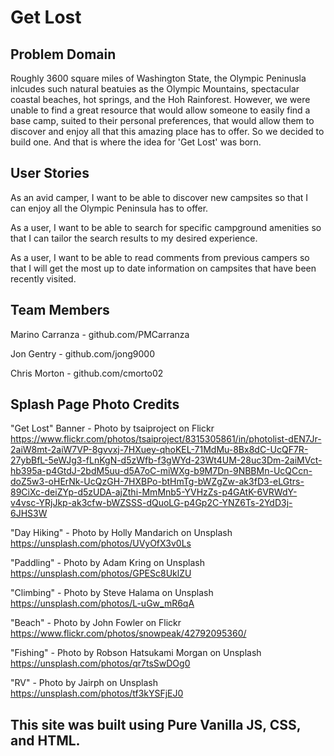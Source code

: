 # Get Lost

## Problem Domain

Roughly 3600 square miles of Washington State, the Olympic Peninusla inlcudes such natural beatuies as the Olympic Mountains, spectacular coastal beaches, hot springs, and the Hoh Rainforest. However, we were unable to find a great resource that would allow someone to easily find a base camp, suited to their personal preferences, that would allow them to discover and enjoy all that this amazing place has to offer. So we decided to build one. And that is where the idea for 'Get Lost' was born. 


## User Stories

As an avid camper, I want to be able to discover new campsites so that I can enjoy all the Olympic Peninsula has to offer.  

As a user, I want to be able to search for specific campground amenities so that I can tailor the search results to my desired experience. 

As a user, I want to be able to read comments from previous campers so that I will get the most up to date information on campsites that have been recently visited. 

## Team Members
Marino Carranza - github.com/PMCarranza

Jon Gentry - github.com/jong9000

Chris Morton - github.com/cmorto02

## Splash Page Photo Credits

"Get Lost" Banner - Photo by tsaiproject on Flickr https://www.flickr.com/photos/tsaiproject/8315305861/in/photolist-dEN7Jr-2aiW8mt-2aiW7VP-8gvvxj-7HXuey-qhoKEL-71MdMu-8Bx8dC-UcQF7R-27ybBfL-5eWJg3-fLnKgN-d5zWfb-f3gWYd-23Wt4UM-28uc3Dm-2aiMVct-hb395a-p4GtdJ-2bdM5uu-d5A7oC-miWXg-b9M7Dn-9NBBMn-UcQCcn-doZ5w3-oHErNk-UcQzGH-7HXBPo-btHmTg-bWZgZw-ak3fD3-eLGtrs-89CiXc-deiZYp-d5zUDA-ajZthi-MmMnb5-YVHzZs-p4GAtK-6VRWdY-v4vsc-YRjJkp-ak3cfw-bWZSSS-dQuoLG-p4Gp2C-YNZ6Ts-2YdD3j-6JHS3W

"Day Hiking" - Photo by Holly Mandarich on Unsplash https://unsplash.com/photos/UVyOfX3v0Ls

"Paddling" - Photo by Adam Kring on Unsplash https://unsplash.com/photos/GPESc8UklZU

"Climbing" - Photo by Steve Halama on Unsplash https://unsplash.com/photos/L-uGw_mR6qA

"Beach" - Photo by John Fowler on Flickr https://www.flickr.com/photos/snowpeak/42792095360/

"Fishing" - Photo by Robson Hatsukami Morgan on Unsplash https://unsplash.com/photos/qr7tsSwDOg0

"RV" - Photo by Jairph on Unsplash https://unsplash.com/photos/tf3kYSFjEJ0

## This site was built using Pure Vanilla JS, CSS, and HTML. 
